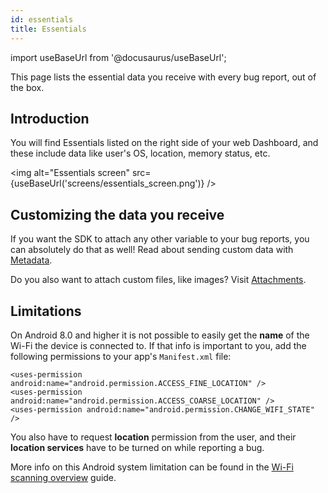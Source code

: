 ```yaml
---
id: essentials
title: Essentials
---
```

import useBaseUrl from '@docusaurus/useBaseUrl';

This page lists the essential data you receive with every bug report, out of the box.

## Introduction
You will find Essentials listed on the right side of your web Dashboard, and these include data like user's OS, location, memory status, etc.

<img
  alt="Essentials screen"
  src={useBaseUrl('screens/essentials_screen.png')}
/>


## Customizing the data you receive
If you want the SDK to attach any other variable to your bug reports, you can absolutely do that as well! Read about sending custom data with [Metadata](android/metadata.md).

Do you also want to attach custom files, like images? Visit [Attachments](/android/attachments.md).


## Limitations
On Android 8.0 and higher it is not possible to easily get the **name** of the Wi-Fi the device is connected to. If that info is important to you, add the following permissions to your app's `Manifest.xml` file:

```
<uses-permission android:name="android.permission.ACCESS_FINE_LOCATION" />
<uses-permission android:name="android.permission.ACCESS_COARSE_LOCATION" />
<uses-permission android:name="android.permission.CHANGE_WIFI_STATE" />
```

You also have to request **location** permission from the user, and their **location services** have to be turned on while reporting a bug.

More info on this Android system limitation can be found in the [Wi-Fi scanning overview](https://developer.android.com/guide/topics/connectivity/wifi-scan) guide.